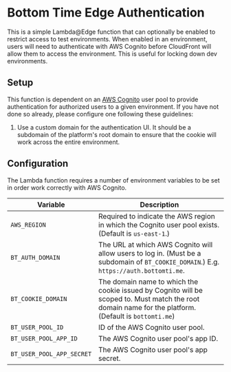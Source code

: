 # Bottom Time Edge Authentication

This is a simple Lambda@Edge function that can optionally be enabled to restrict access to test environments.
When enabled in an environment, users will need to authenticate with AWS Cognito before CloudFront will allow
them to access the environment. This is useful for locking down dev environments.

## Setup

This function is dependent on an [AWS Cognito](https://aws.amazon.com/pm/cognito/) user pool to provide authentication
for authorized users to a given environment. If you have not done so already, please configure one following these guidelines:

1. Use a custom domain for the authentication UI. It should be a subdomain of the platform's root domain to ensure that the cookie
   will work across the entire environment.

## Configuration

The Lambda function requires a number of environment variables to be set in order work correctly with AWS Cognito.

| Variable                  | Description                                                                                                                                           |
| ------------------------- | ----------------------------------------------------------------------------------------------------------------------------------------------------- |
| `AWS_REGION`              | Required to indicate the AWS region in which the Cognito user pool exists. (Default is `us-east-1`.)                                                  |
| `BT_AUTH_DOMAIN`          | The URL at which AWS Cognito will allow users to log in. (Must be a subdomain of `BT_COOKIE_DOMAIN`.) E.g. `https://auth.bottomti.me`.                |
| `BT_COOKIE_DOMAIN`        | The domain name to which the cookie issued by Cognito will be scoped to. Must match the root domain name for the platform. (Default is `bottomti.me`) |
| `BT_USER_POOL_ID`         | ID of the AWS Cognito user pool.                                                                                                                      |
| `BT_USER_POOL_APP_ID`     | The AWS Cognito user pool's app ID.                                                                                                                   |
| `BT_USER_POOL_APP_SECRET` | The AWS Cognito user pool's app secret.                                                                                                               |
